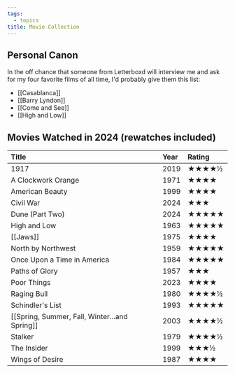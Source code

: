 ```yaml
---
tags:
  - topics
title: Movie Collection
---
```

## Personal Canon

In the off chance that someone from Letterboxd will interview me and ask for my four favorite films of all time, I'd probably give them this list:

- [[Casablanca]]
- [[Barry Lyndon]]
- [[Come and See]]
- [[High and Low]]

## Movies Watched in 2024 (rewatches included)

| Title                                         | Year | Rating |
| :-------------------------------------------- | :--- | :----- |
| 1917                                          | 2019 | ★★★★½  |
| A Clockwork Orange                            | 1971 | ★★★★   |
| American Beauty                               | 1999 | ★★★★   |
| Civil War                                     | 2024 | ★★★    |
| Dune (Part Two)                               | 2024 | ★★★★★  |
| High and Low                                  | 1963 | ★★★★★  |
| [[Jaws]]                                      | 1975 | ★★★★   |
| North by Northwest                            | 1959 | ★★★★★  |
| Once Upon a Time in America                   | 1984 | ★★★★★  |
| Paths of Glory                                | 1957 | ★★★    |
| Poor Things                                   | 2023 | ★★★★   |
| Raging Bull                                   | 1980 | ★★★★½  |
| Schindler's List                              | 1993 | ★★★★★  |
| [[Spring, Summer, Fall, Winter...and Spring]] | 2003 | ★★★★½  |
| Stalker                                       | 1979 | ★★★★½  |
| The Insider                                   | 1999 | ★★★½   |
| Wings of Desire                               | 1987 | ★★★★   |
